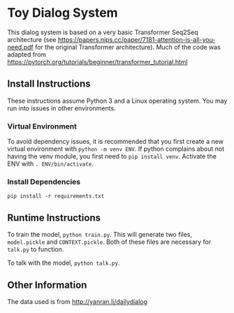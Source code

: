 # Toy Dialog System

This dialog system is based on a very basic Transformer Seq2Seq architecture
(see https://papers.nips.cc/paper/7181-attention-is-all-you-need.pdf for the
original Transformer architecture). Much of the code was adapted from
https://pytorch.org/tutorials/beginner/transformer_tutorial.html

## Install Instructions

These instructions assume Python 3 and a Linux operating system. You may run
into issues in other environments.

### Virtual Environment

To avoid dependency issues, it is recommended that you first create a new
virtual environment with `python -m venv ENV`. If python complains about
not having the venv module, you first need to `pip install venv`. Activate
the ENV with `. ENV/bin/activate`.

### Install Dependencies

`pip install -r requirements.txt`

## Runtime Instructions

To train the model, `python train.py`. This will generate two files,
`model.pickle` and `CONTEXT.pickle`. Both of these files are necessary for
`talk.py` to function.

To talk with the model, `python talk.py`.

## Other Information

The data used is from http://yanran.li/dailydialog


